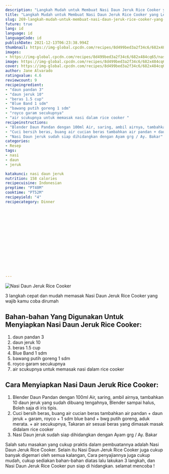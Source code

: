 ```yaml
---
description: "Langkah Mudah untuk Membuat Nasi Daun Jeruk Rice Cooker yang Lezat Sekali"
title: "Langkah Mudah untuk Membuat Nasi Daun Jeruk Rice Cooker yang Lezat Sekali"
slug: 269-langkah-mudah-untuk-membuat-nasi-daun-jeruk-rice-cooker-yang-lezat-sekali
future: true
lang: id
language: id
languageCode: id
publishDate: 2021-12-13T06:23:38.994Z 
thumbnail: https://img-global.cpcdn.com/recipes/8d499bed3a2f34c6/682x484cq65/nasi-daun-jeruk-rice-cooker-foto-resep-utama.webp
images:
- https://img-global.cpcdn.com/recipes/8d499bed3a2f34c6/682x484cq65/nasi-daun-jeruk-rice-cooker-foto-resep-utama.webp
image: https://img-global.cpcdn.com/recipes/8d499bed3a2f34c6/682x484cq65/nasi-daun-jeruk-rice-cooker-foto-resep-utama.webp
cover: https://img-global.cpcdn.com/recipes/8d499bed3a2f34c6/682x484cq65/nasi-daun-jeruk-rice-cooker-foto-resep-utama.webp
author: Jane Alvarado
ratingvalue: 4.6
reviewcount: 9
recipeingredient:
- "daun pandan 3"
- "daun jeruk 10"
- "beras 1.5 cup"
- "Blue Band 1 sdm"
- "bawang putih goreng 1 sdm"
- "royco garam secukupnya"
- "air scukupnya untuk memasak nasi dalam rice cooker "
recipeinstructions:
- "Blender Daun Pandan dengan 100ml Air, saring, ambil airnya, tambahkan 10 daun jeruk yang sudah dibuang tengahnya, Blender sampai halus, Boleh saja di iris tipis."
- "Cuci bersih beras, buang air cucian beras tambahkan air pandan + daun jeruk + garam, royco + 1 sdm blue band + bwg putih goreng, aduk merata. + air secukupnya, Takaran air sesuai beras yang dimasak masak didalam rice cooker"
- "Nasi Daun jeruk sudah siap dihidangkan dengan Ayam grg / Ay. Bakar"
categories:
- Resep
tags:
- nasi
- daun
- jeruk

katakunci: nasi daun jeruk 
nutrition: 158 calories
recipecuisine: Indonesian
preptime: "PT40M"
cooktime: "PT52M"
recipeyield: "4"
recipecategory: Dinner


     
    
    
    
    
    
    
    
    
    
    
      
    
---
```



![Nasi Daun Jeruk Rice Cooker](https://img-global.cpcdn.com/recipes/8d499bed3a2f34c6/682x484cq65/nasi-daun-jeruk-rice-cooker-foto-resep-utama.webp)

3 langkah cepat dan mudah memasak  Nasi Daun Jeruk Rice Cooker yang wajib kamu coba dirumah

<!--inarticleads1-->

## Bahan-bahan Yang Digunakan Untuk Menyiapkan Nasi Daun Jeruk Rice Cooker:

1. daun pandan 3
1. daun jeruk 10
1. beras 1.5 cup
1. Blue Band 1 sdm
1. bawang putih goreng 1 sdm
1. royco garam secukupnya
1. air scukupnya untuk memasak nasi dalam rice cooker 



<!--inarticleads2-->

## Cara Menyiapkan Nasi Daun Jeruk Rice Cooker:

1. Blender Daun Pandan dengan 100ml Air, saring, ambil airnya, tambahkan 10 daun jeruk yang sudah dibuang tengahnya, Blender sampai halus, Boleh saja di iris tipis.
1. Cuci bersih beras, buang air cucian beras tambahkan air pandan + daun jeruk + garam, royco + 1 sdm blue band + bwg putih goreng, aduk merata. + air secukupnya, Takaran air sesuai beras yang dimasak masak didalam rice cooker
1. Nasi Daun jeruk sudah siap dihidangkan dengan Ayam grg / Ay. Bakar




Salah satu masakan yang cukup praktis dalam pembuatannya adalah  Nasi Daun Jeruk Rice Cooker. Selain itu  Nasi Daun Jeruk Rice Cooker  juga cukup banyak digemari oleh semua kalangan, Cara penyajiannya juga cukup mudah, cukup sediakan bahan-bahan diatas lalu lakukan 3 langkah, dan  Nasi Daun Jeruk Rice Cooker  pun siap di hidangkan. selamat mencoba !
